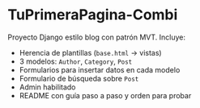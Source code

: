 
# TuPrimeraPagina-Combi

Proyecto Django estilo blog con patrón MVT. Incluye:

- Herencia de plantillas (`base.html` -> vistas)
- 3 modelos: `Author`, `Category`, `Post`
- Formularios para insertar datos en cada modelo
- Formulario de búsqueda sobre `Post`
- Admin habilitado
- README con guía paso a paso y orden para probar


